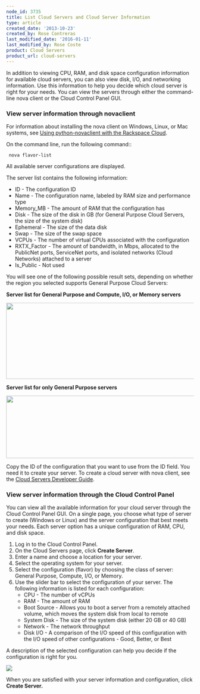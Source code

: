 ```yaml
---
node_id: 3735
title: List Cloud Servers and Cloud Server Information
type: article
created_date: '2013-10-23'
created_by: Rose Contreras
last_modified_date: '2016-01-11'
last_modified_by: Rose Coste
product: Cloud Servers
product_url: cloud-servers
---
```


In addition to viewing CPU, RAM, and disk space configuration
information for available cloud servers, you can also view disk, I/O,
and networking information. Use this information to help you decide
which cloud server is right for your needs. You can view the servers
through either the command-line nova client or the Cloud Control Panel
GUI.

### View server information through novaclient

For information about installing the nova client on Windows, Linux, or
Mac systems, see [Using python-novaclient with the Rackspace Cloud](/how-to/using-python-novaclient-with-the-rackspace-cloud).

On the command line, run the following command::

     nova flavor-list

All available server configurations are displayed.

The server list contains the following information:

-   ID - The configuration ID
-   Name - The configuration name, labeled by RAM size and performance
    type
-   Memory_MB - The amount of RAM that the configuration has
-   Disk - The size of the disk in GB (for General Purpose Cloud
    Servers, the size of the system disk)
-   Ephemeral - The size of the data disk
-   Swap - The size of the swap space
-   VCPUs - The number of virtual CPUs associated with the configuration
-   RXTX_Factor - The amount of bandwidth, in Mbps, allocated to the
    PublicNet ports, ServiceNet ports, and isolated networks
    (Cloud Networks) attached to a server
-   Is_Public - Not used

You will see one of the following possible result sets, depending on
whether the region you selected supports General Purpose Cloud Servers:

**Server list for General Purpose and Compute, I/O, or Memory servers**

<img src="https://8026b2e3760e2433679c-fffceaebb8c6ee053c935e8915a3fbe7.ssl.cf2.rackcdn.com/field/image/Screen%20Shot%202013-10-11%20at%205.03.29%20PM_0_0.png" width="791" height="205" />

**Server list for only General Purpose servers**

<img src="https://8026b2e3760e2433679c-fffceaebb8c6ee053c935e8915a3fbe7.ssl.cf2.rackcdn.com/field/image/Screen%20Shot%202013-10-11%20at%205.04.01%20PM_0_0.png" width="787" height="168" />

Copy the ID of the configuration that you want to use from the ID field.
You need it to create your server. To create a cloud server with nova
client, see the [Cloud Servers Developer Guide](https://developer.rackspace.com/docs/cloud-servers/v2/developer-guide/).

### View server information through the Cloud Control Panel

You can view all the available information for your cloud server through
the Cloud Control Panel GUI. On a single page, you choose what type of
server to create (Windows or Linux) and the server configuration that
best meets your needs. Each server option has a unique configuration of
RAM, CPU, and disk space.

1.  Log in to the Cloud Control Panel.
2.  On the Cloud Servers page, click **Create Server**.
3.  Enter a name and choose a location for your server.
4.  Select the operating system for your server.
5.  Select the configuration (flavor) by choosing the class of server:
    General Purpose, Compute, I/O, or Memory.
6.  Use the slider bar to select the configuration of your server.
    The following information is listed for each configuration:
    -   CPU - The number of vCPUs
    -   RAM - The amount of RAM
    -   Boot Source - Allows you to boot a server from a remotely
        attached volume, which moves the system disk from local to
        remote
    -   System Disk - The size of the system disk (either 20 GB or
        40 GB)
    -   Network - The network throughput
    -   Disk I/O - A comparison of the I/O speed of this configuration
        with the I/O speed of other configurations - Good, Better, or
        Best

A description of the selected configuration can help you decide if the
configuration is right for you.

![](https://8026b2e3760e2433679c-fffceaebb8c6ee053c935e8915a3fbe7.ssl.cf2.rackcdn.com/field/image/CP-PF_IMG.png)

When you are satisfied with your server information and configuration,
click **Create Server.**
